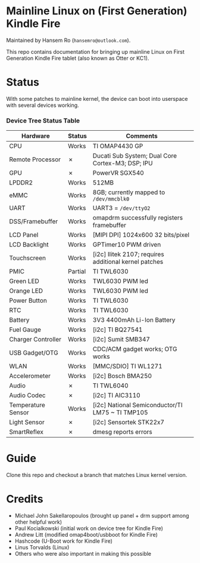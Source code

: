 Mainline Linux on (First Generation) Kindle Fire
================================================

Maintained by Hansem Ro (`hansemro@outlook.com`).

This repo contains documentation for bringing up mainline Linux on First Generation Kindle Fire tablet (also known as Otter or KC1).

Status
======

With some patches to mainline kernel, the device can boot into userspace with several devices working.

### Device Tree Status Table

| Hardware           | Status  | Comments |
| ------------------ | ------- | -------- |
| CPU                | Works   | TI OMAP4430 GP |
| Remote Processor   | &cross; | Ducati Sub System; Dual Core Cortex-M3; DSP; IPU |
| GPU                | &cross; | PowerVR SGX540 |
| LPDDR2             | Works   | 512MB |
| eMMC               | Works   | 8GB; currently mapped to `/dev/mmcblk0` |
| UART               | Works   | UART3 = `/dev/ttyO2` |
| DSS/Framebuffer    | Works   | omapdrm successfully registers framebuffer |
| LCD Panel          | Works   | [MIPI DPI] 1024x600 32 bits/pixel |
| LCD Backlight      | Works   | GPTimer10 PWM driven |
| Touchscreen        | Works   | [i2c] Ilitek 2107; requires additional kernel patches |
| PMIC               | Partial | TI TWL6030 |
| Green LED          | Works   | TWL6030 PWM led |
| Orange LED         | Works   | TWL6030 PWM led |
| Power Button       | Works   | TI TWL6030 |
| RTC                | Works   | TI TWL6030 |
| Battery            | Works   | 3V3 4400mAh Li-Ion Battery |
| Fuel Gauge         | Works   | [i2c] TI BQ27541 |
| Charger Controller | Works   | [i2c] Sumit SMB347 |
| USB Gadget/OTG     | Works   | CDC/ACM gadget works; OTG works |
| WLAN               | Works   | [MMC/SDIO] TI WL1271 |
| Accelerometer      | Works   | [i2c] Bosch BMA250 |
| Audio              | &cross; | TI TWL6040 |
| Audio Codec        | &cross; | [i2c] TI AIC3110 |
| Temperature Sensor | Works   | [i2c] National Semiconductor/TI LM75 ~ TI TMP105 |
| Light Sensor       | &cross; | [i2c] Sensortek STK22x7 |
| SmartReflex        | &cross; | dmesg reports errors |

Guide
=====

Clone this repo and checkout a branch that matches Linux kernel version.

Credits
=======

- Michael John Sakellaropoulos (brought up panel + drm support among other helpful work)
- Paul Kocialkowski (initial work on device tree for Kindle Fire)
- Andrew Litt (modified omap4boot/usbboot for Kindle Fire)
- Hashcode (U-Boot work for Kindle Fire)
- Linus Torvalds (Linux)
- Others who were also important in making this possible
